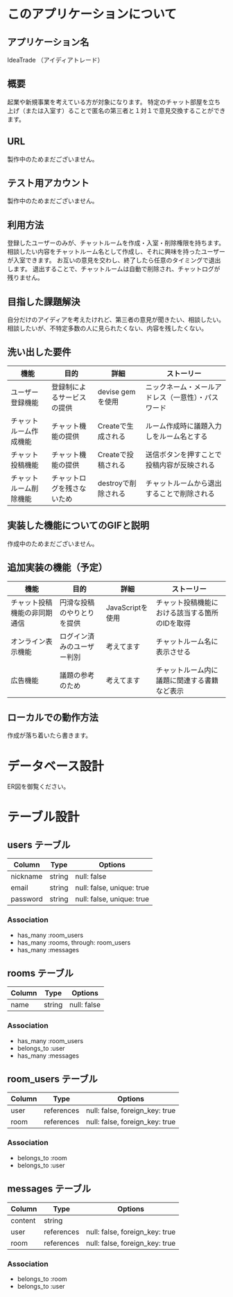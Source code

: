 # このアプリケーションについて

## アプリケーション名
IdeaTrade （アイディアトレード）

## 概要
起業や新規事業を考えている方が対象になります。
特定のチャット部屋を立ち上げ（または入室す）ることで匿名の第三者と１対１で意見交換することができます。

## URL
製作中のためまだございません。

## テスト用アカウント
製作中のためまだございません。

## 利用方法
登録したユーザーのみが、チャットルームを作成・入室・削除権限を持ちます。
相談したい内容をチャットルーム名として作成し、それに興味を持ったユーザーが入室できます。
お互いの意見を交わし、終了したら任意のタイミングで退出します。
退出することで、チャットルームは自動で削除され、チャットログが残りません。

## 目指した課題解決
自分だけのアイディアを考えたけれど、第三者の意見が聞きたい、相談したい。
相談したいが、不特定多数の人に見られたくない、内容を残したくない。

## 洗い出した要件
| 機能                   | 目的                       | 詳細                 | ストーリー                                         |
| ---------------------- | -------------------------- | -------------------- |--------------------------------------------------- |
| ユーザー登録機能       | 登録制によるサービスの提供 | devise gemを使用     | ニックネーム・メールアドレス（一意性）・パスワード |
| チャットルーム作成機能 | チャット機能の提供         | Createで生成される   | ルーム作成時に議題入力しをルーム名とする           |
| チャット投稿機能       | チャット機能の提供         | Createで投稿される   | 送信ボタンを押すことで投稿内容が反映される         |
| チャットルーム削除機能 | チャットログを残さないため | destroyで削除される  | チャットルームから退出することで削除される         |

## 実装した機能についてのGIFと説明
作成中のためまだございません。

## 追加実装の機能（予定）
| 機能                         | 目的                       | 詳細             | ストーリー                                     |
| ---------------------------- | -------------------------- | -----------------|----------------------------------------------- |
| チャット投稿機能の非同期通信 | 円滑な投稿のやりとりを提供 | JavaScriptを使用 | チャット投稿機能における該当する箇所のIDを取得 |
| オンライン表示機能           | ログイン済みのユーザー判別 | 考えてます       | チャットルーム名に表示させる                   |
| 広告機能                     | 議題の参考のため           | 考えてます       | チャットルーム内に議題に関連する書籍など表示   |

## ローカルでの動作方法
作成が落ち着いたら書きます。


# データベース設計
ER図を御覧ください。

# テーブル設計

## users テーブル

| Column   | Type   | Options                   |
| -------- | ------ | ------------------------- |
| nickname | string | null: false               |
| email    | string | null: false, unique: true |
| password | string | null: false, unique: true |

### Association

- has_many :room_users
- has_many :rooms, through: room_users
- has_many :messages

## rooms テーブル

| Column | Type   | Options     |
| ------ | ------ | ----------- |
| name   | string | null: false |

### Association

- has_many :room_users
- belongs_to :user
- has_many :messages

## room_users テーブル

| Column | Type       | Options                        |
| ------ | ---------- | ------------------------------ |
| user   | references | null: false, foreign_key: true |
| room   | references | null: false, foreign_key: true |

### Association

- belongs_to :room
- belongs_to :user

## messages テーブル

| Column  | Type       | Options                        |
| ------- | ---------- | ------------------------------ |
| content | string     |                                |
| user    | references | null: false, foreign_key: true |
| room    | references | null: false, foreign_key: true |

### Association

- belongs_to :room
- belongs_to :user